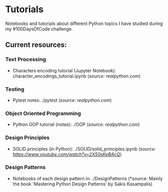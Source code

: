 # Tutorials

Notebooks and tutorials about different Python topics I have studied during my #100DaysOfCode challenge.

## Current resources:

### Text Processing
- Characters encoding tutorial (Jupyter Notebook): character_encodings_tutorial.ipynb (*source: realpython.com*)

### Testing
- Pytest notes: ./pytest (*source: realpython.com*)

### Object Oriented Programming
- Python OOP tutorial (notes): ./OOP (*source: realpython.com*)

### Design Principles
- SOLID principles (in Python): ./SOLID/solid_principles.ipynb (*source: https://www.youtube.com/watch?v=2X50sKeBAcQ*)

### Design Patterns
- Notebooks of each design pattern in: ./DesignPatterns (*source: Mainly the book 'Mastering Python Design Patterns' by Sakis Kasampalis)
